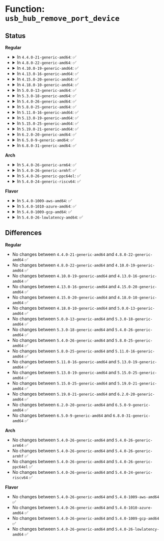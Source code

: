 # Function: <code>usb_hub_remove_port_device</code>

## Status
<b>Regular</b>
<ul>
<li>
<details>
<summary>In <code>4.4.0-21-generic-amd64</code>: ✅</summary>

```c
void usb_hub_remove_port_device(struct usb_hub * hub, int port1)
```

```json
{
  "name": "usb_hub_remove_port_device",
  "collision_type": "Unique Global",
  "inline_type": "No",
  "funcs": [
    {
      "addr": 18446744071585265264,
      "name": "usb_hub_remove_port_device",
      "external": true,
      "loc": "drivers/usb/core/port.c:478",
      "file": "drivers/usb/core/port.c",
      "inline": "seen, unknown",
      "caller_inline": [],
      "caller_func": [
        "drivers/usb/core/hub.c:hub_disconnect"
      ]
    }
  ],
  "symbols": [
    {
      "addr": 18446744071585265264,
      "name": "usb_hub_remove_port_device",
      "section": ".text",
      "bind": "STB_GLOBAL",
      "size": 268
    }
  ]
}
```
</details>
</li>
<li>
<details>
<summary>In <code>4.8.0-22-generic-amd64</code>: ✅</summary>

```c
void usb_hub_remove_port_device(struct usb_hub * hub, int port1)
```

```json
{
  "name": "usb_hub_remove_port_device",
  "collision_type": "Unique Global",
  "inline_type": "No",
  "funcs": [
    {
      "addr": 18446744071585660960,
      "name": "usb_hub_remove_port_device",
      "external": true,
      "loc": "drivers/usb/core/port.c:565",
      "file": "drivers/usb/core/port.c",
      "inline": "seen, unknown",
      "caller_inline": [],
      "caller_func": [
        "drivers/usb/core/hub.c:hub_disconnect"
      ]
    }
  ],
  "symbols": [
    {
      "addr": 18446744071585660960,
      "name": "usb_hub_remove_port_device",
      "section": ".text",
      "bind": "STB_GLOBAL",
      "size": 268
    }
  ]
}
```
</details>
</li>
<li>
<details>
<summary>In <code>4.10.0-19-generic-amd64</code>: ✅</summary>

```c
void usb_hub_remove_port_device(struct usb_hub * hub, int port1)
```

```json
{
  "name": "usb_hub_remove_port_device",
  "collision_type": "Unique Global",
  "inline_type": "No",
  "funcs": [
    {
      "addr": 18446744071585848672,
      "name": "usb_hub_remove_port_device",
      "external": true,
      "loc": "drivers/usb/core/port.c:565",
      "file": "drivers/usb/core/port.c",
      "inline": "seen, unknown",
      "caller_inline": [],
      "caller_func": [
        "drivers/usb/core/hub.c:hub_disconnect"
      ]
    }
  ],
  "symbols": [
    {
      "addr": 18446744071585848672,
      "name": "usb_hub_remove_port_device",
      "section": ".text",
      "bind": "STB_GLOBAL",
      "size": 268
    }
  ]
}
```
</details>
</li>
<li>
<details>
<summary>In <code>4.13.0-16-generic-amd64</code>: ✅</summary>

```c
void usb_hub_remove_port_device(struct usb_hub * hub, int port1)
```

```json
{
  "name": "usb_hub_remove_port_device",
  "collision_type": "Unique Global",
  "inline_type": "No",
  "funcs": [
    {
      "addr": 18446744071585935072,
      "name": "usb_hub_remove_port_device",
      "external": true,
      "loc": "drivers/usb/core/port.c:565",
      "file": "drivers/usb/core/port.c",
      "inline": "seen, unknown",
      "caller_inline": [],
      "caller_func": [
        "drivers/usb/core/hub.c:hub_disconnect"
      ]
    }
  ],
  "symbols": [
    {
      "addr": 18446744071585935072,
      "name": "usb_hub_remove_port_device",
      "section": ".text",
      "bind": "STB_GLOBAL",
      "size": 258
    }
  ]
}
```
</details>
</li>
<li>
<details>
<summary>In <code>4.15.0-20-generic-amd64</code>: ✅</summary>

```c
void usb_hub_remove_port_device(struct usb_hub * hub, int port1)
```

```json
{
  "name": "usb_hub_remove_port_device",
  "collision_type": "Unique Global",
  "inline_type": "No",
  "funcs": [
    {
      "addr": 18446744071586376880,
      "name": "usb_hub_remove_port_device",
      "external": true,
      "loc": "drivers/usb/core/port.c:556",
      "file": "drivers/usb/core/port.c",
      "inline": "seen, unknown",
      "caller_inline": [],
      "caller_func": [
        "drivers/usb/core/hub.c:hub_disconnect"
      ]
    }
  ],
  "symbols": [
    {
      "addr": 18446744071586376880,
      "name": "usb_hub_remove_port_device",
      "section": ".text",
      "bind": "STB_GLOBAL",
      "size": 258
    }
  ]
}
```
</details>
</li>
<li>
<details>
<summary>In <code>4.18.0-10-generic-amd64</code>: ✅</summary>

```c
void usb_hub_remove_port_device(struct usb_hub * hub, int port1)
```

```json
{
  "name": "usb_hub_remove_port_device",
  "collision_type": "Unique Global",
  "inline_type": "No",
  "funcs": [
    {
      "addr": 18446744071586635216,
      "name": "usb_hub_remove_port_device",
      "external": true,
      "loc": "drivers/usb/core/port.c:589",
      "file": "drivers/usb/core/port.c",
      "inline": "seen, unknown",
      "caller_inline": [],
      "caller_func": [
        "drivers/usb/core/hub.c:hub_disconnect"
      ]
    }
  ],
  "symbols": [
    {
      "addr": 18446744071586635216,
      "name": "usb_hub_remove_port_device",
      "section": ".text",
      "bind": "STB_GLOBAL",
      "size": 258
    }
  ]
}
```
</details>
</li>
<li>
<details>
<summary>In <code>5.0.0-13-generic-amd64</code>: ✅</summary>

```c
void usb_hub_remove_port_device(struct usb_hub * hub, int port1)
```

```json
{
  "name": "usb_hub_remove_port_device",
  "collision_type": "Unique Global",
  "inline_type": "No",
  "funcs": [
    {
      "addr": 18446744071586784336,
      "name": "usb_hub_remove_port_device",
      "external": true,
      "loc": "drivers/usb/core/port.c:599",
      "file": "drivers/usb/core/port.c",
      "inline": "seen, unknown",
      "caller_inline": [],
      "caller_func": [
        "drivers/usb/core/hub.c:hub_disconnect"
      ]
    }
  ],
  "symbols": [
    {
      "addr": 18446744071586784336,
      "name": "usb_hub_remove_port_device",
      "section": ".text",
      "bind": "STB_GLOBAL",
      "size": 258
    }
  ]
}
```
</details>
</li>
<li>
<details>
<summary>In <code>5.3.0-18-generic-amd64</code>: ✅</summary>

```c
void usb_hub_remove_port_device(struct usb_hub * hub, int port1)
```

```json
{
  "name": "usb_hub_remove_port_device",
  "collision_type": "Unique Global",
  "inline_type": "No",
  "funcs": [
    {
      "addr": 18446744071587040656,
      "name": "usb_hub_remove_port_device",
      "external": true,
      "loc": "drivers/usb/core/port.c:608",
      "file": "drivers/usb/core/port.c",
      "inline": "seen, unknown",
      "caller_inline": [],
      "caller_func": [
        "drivers/usb/core/hub.c:hub_disconnect"
      ]
    }
  ],
  "symbols": [
    {
      "addr": 18446744071587040656,
      "name": "usb_hub_remove_port_device",
      "section": ".text",
      "bind": "STB_GLOBAL",
      "size": 285
    }
  ]
}
```
</details>
</li>
<li>
<details>
<summary>In <code>5.4.0-26-generic-amd64</code>: ✅</summary>

```c
void usb_hub_remove_port_device(struct usb_hub * hub, int port1)
```

```json
{
  "name": "usb_hub_remove_port_device",
  "collision_type": "Unique Global",
  "inline_type": "No",
  "funcs": [
    {
      "addr": 18446744071587241104,
      "name": "usb_hub_remove_port_device",
      "external": true,
      "loc": "drivers/usb/core/port.c:614",
      "file": "drivers/usb/core/port.c",
      "inline": "seen, unknown",
      "caller_inline": [],
      "caller_func": [
        "drivers/usb/core/hub.c:hub_disconnect"
      ]
    }
  ],
  "symbols": [
    {
      "addr": 18446744071587241104,
      "name": "usb_hub_remove_port_device",
      "section": ".text",
      "bind": "STB_GLOBAL",
      "size": 285
    }
  ]
}
```
</details>
</li>
<li>
<details>
<summary>In <code>5.8.0-25-generic-amd64</code>: ✅</summary>

```c
void usb_hub_remove_port_device(struct usb_hub * hub, int port1)
```

```json
{
  "name": "usb_hub_remove_port_device",
  "collision_type": "Unique Global",
  "inline_type": "No",
  "funcs": [
    {
      "addr": 18446744071588095200,
      "name": "usb_hub_remove_port_device",
      "external": true,
      "loc": "drivers/usb/core/port.c:614",
      "file": "drivers/usb/core/port.c",
      "inline": "seen, unknown",
      "caller_inline": [],
      "caller_func": [
        "drivers/usb/core/hub.c:hub_disconnect"
      ]
    }
  ],
  "symbols": [
    {
      "addr": 18446744071588095200,
      "name": "usb_hub_remove_port_device",
      "section": ".text",
      "bind": "STB_GLOBAL",
      "size": 62
    }
  ]
}
```
</details>
</li>
<li>
<details>
<summary>In <code>5.11.0-16-generic-amd64</code>: ✅</summary>

```c
void usb_hub_remove_port_device(struct usb_hub * hub, int port1)
```

```json
{
  "name": "usb_hub_remove_port_device",
  "collision_type": "Unique Global",
  "inline_type": "No",
  "funcs": [
    {
      "addr": 18446744071588137152,
      "name": "usb_hub_remove_port_device",
      "external": true,
      "loc": "drivers/usb/core/port.c:614",
      "file": "drivers/usb/core/port.c",
      "inline": "seen, unknown",
      "caller_inline": [],
      "caller_func": [
        "drivers/usb/core/hub.c:hub_disconnect"
      ]
    }
  ],
  "symbols": [
    {
      "addr": 18446744071588137152,
      "name": "usb_hub_remove_port_device",
      "section": ".text",
      "bind": "STB_GLOBAL",
      "size": 62
    }
  ]
}
```
</details>
</li>
<li>
<details>
<summary>In <code>5.13.0-19-generic-amd64</code>: ✅</summary>

```c
void usb_hub_remove_port_device(struct usb_hub * hub, int port1)
```

```json
{
  "name": "usb_hub_remove_port_device",
  "collision_type": "Unique Global",
  "inline_type": "No",
  "funcs": [
    {
      "addr": 18446744071588019040,
      "name": "usb_hub_remove_port_device",
      "external": true,
      "loc": "drivers/usb/core/port.c:614",
      "file": "drivers/usb/core/port.c",
      "inline": "seen, unknown",
      "caller_inline": [],
      "caller_func": [
        "drivers/usb/core/hub.c:hub_disconnect"
      ]
    }
  ],
  "symbols": [
    {
      "addr": 18446744071588019040,
      "name": "usb_hub_remove_port_device",
      "section": ".text",
      "bind": "STB_GLOBAL",
      "size": 268
    }
  ]
}
```
</details>
</li>
<li>
<details>
<summary>In <code>5.15.0-25-generic-amd64</code>: ✅</summary>

```c
void usb_hub_remove_port_device(struct usb_hub * hub, int port1)
```

```json
{
  "name": "usb_hub_remove_port_device",
  "collision_type": "Unique Global",
  "inline_type": "No",
  "funcs": [
    {
      "addr": 18446744071588635088,
      "name": "usb_hub_remove_port_device",
      "external": true,
      "loc": "drivers/usb/core/port.c:614",
      "file": "drivers/usb/core/port.c",
      "inline": "seen, unknown",
      "caller_inline": [],
      "caller_func": [
        "drivers/usb/core/hub.c:hub_disconnect"
      ]
    }
  ],
  "symbols": [
    {
      "addr": 18446744071588635088,
      "name": "usb_hub_remove_port_device",
      "section": ".text",
      "bind": "STB_GLOBAL",
      "size": 268
    }
  ]
}
```
</details>
</li>
<li>
<details>
<summary>In <code>5.19.0-21-generic-amd64</code>: ✅</summary>

```c
void usb_hub_remove_port_device(struct usb_hub * hub, int port1)
```

```json
{
  "name": "usb_hub_remove_port_device",
  "collision_type": "Unique Global",
  "inline_type": "No",
  "funcs": [
    {
      "addr": 18446744071590051168,
      "name": "usb_hub_remove_port_device",
      "external": true,
      "loc": "drivers/usb/core/port.c:648",
      "file": "drivers/usb/core/port.c",
      "inline": "seen, unknown",
      "caller_inline": [],
      "caller_func": [
        "drivers/usb/core/hub.c:hub_disconnect"
      ]
    }
  ],
  "symbols": [
    {
      "addr": 18446744071590051168,
      "name": "usb_hub_remove_port_device",
      "section": ".text",
      "bind": "STB_GLOBAL",
      "size": 302
    }
  ]
}
```
</details>
</li>
<li>
<details>
<summary>In <code>6.2.0-20-generic-amd64</code>: ✅</summary>

```c
void usb_hub_remove_port_device(struct usb_hub * hub, int port1)
```

```json
{
  "name": "usb_hub_remove_port_device",
  "collision_type": "Unique Global",
  "inline_type": "No",
  "funcs": [
    {
      "addr": 18446744071591656880,
      "name": "usb_hub_remove_port_device",
      "external": true,
      "loc": "drivers/usb/core/port.c:759",
      "file": "drivers/usb/core/port.c",
      "inline": "seen, unknown",
      "caller_inline": [],
      "caller_func": [
        "drivers/usb/core/hub.c:hub_disconnect"
      ]
    }
  ],
  "symbols": [
    {
      "addr": 18446744071591656880,
      "name": "usb_hub_remove_port_device",
      "section": ".text",
      "bind": "STB_GLOBAL",
      "size": 302
    }
  ]
}
```
</details>
</li>
<li>
<details>
<summary>In <code>6.5.0-9-generic-amd64</code>: ✅</summary>

```c
void usb_hub_remove_port_device(struct usb_hub * hub, int port1)
```

```json
{
  "name": "usb_hub_remove_port_device",
  "collision_type": "Unique Global",
  "inline_type": "No",
  "funcs": [
    {
      "addr": 18446744071592079712,
      "name": "usb_hub_remove_port_device",
      "external": true,
      "loc": "drivers/usb/core/port.c:782",
      "file": "drivers/usb/core/port.c",
      "inline": "seen, unknown",
      "caller_inline": [],
      "caller_func": [
        "drivers/usb/core/hub.c:hub_disconnect"
      ]
    }
  ],
  "symbols": [
    {
      "addr": 18446744071592079712,
      "name": "usb_hub_remove_port_device",
      "section": ".text",
      "bind": "STB_GLOBAL",
      "size": 316
    }
  ]
}
```
</details>
</li>
<li>
<details>
<summary>In <code>6.8.0-31-generic-amd64</code>: ✅</summary>

```c
void usb_hub_remove_port_device(struct usb_hub * hub, int port1)
```

```json
{
  "name": "usb_hub_remove_port_device",
  "collision_type": "Unique Global",
  "inline_type": "No",
  "funcs": [
    {
      "addr": 18446744071592820144,
      "name": "usb_hub_remove_port_device",
      "external": true,
      "loc": "drivers/usb/core/port.c:797",
      "file": "drivers/usb/core/port.c",
      "inline": "seen, unknown",
      "caller_inline": [],
      "caller_func": [
        "drivers/usb/core/hub.c:hub_disconnect"
      ]
    }
  ],
  "symbols": [
    {
      "addr": 18446744071592820144,
      "name": "usb_hub_remove_port_device",
      "section": ".text",
      "bind": "STB_GLOBAL",
      "size": 316
    }
  ]
}
```
</details>
</li>
</ul>
<b>Arch</b>
<ul>
<li>
<details>
<summary>In <code>5.4.0-26-generic-arm64</code>: ✅</summary>

```c
void usb_hub_remove_port_device(struct usb_hub * hub, int port1)
```

```json
{
  "name": "usb_hub_remove_port_device",
  "collision_type": "Unique Global",
  "inline_type": "No",
  "funcs": [
    {
      "addr": 18446603336500338944,
      "name": "usb_hub_remove_port_device",
      "external": true,
      "loc": "drivers/usb/core/port.c:614",
      "file": "drivers/usb/core/port.c",
      "inline": "seen, unknown",
      "caller_inline": [],
      "caller_func": [
        "drivers/usb/core/hub.c:hub_disconnect"
      ]
    }
  ],
  "symbols": [
    {
      "addr": 18446603336500338944,
      "name": "usb_hub_remove_port_device",
      "section": ".text",
      "bind": "STB_GLOBAL",
      "size": 272
    }
  ]
}
```
</details>
</li>
<li>
<details>
<summary>In <code>5.4.0-26-generic-armhf</code>: ✅</summary>

```c
void usb_hub_remove_port_device(struct usb_hub * hub, int port1)
```

```json
{
  "name": "usb_hub_remove_port_device",
  "collision_type": "Unique Global",
  "inline_type": "No",
  "funcs": [
    {
      "addr": 3232798208,
      "name": "usb_hub_remove_port_device",
      "external": true,
      "loc": "drivers/usb/core/port.c:614",
      "file": "drivers/usb/core/port.c",
      "inline": "seen, unknown",
      "caller_inline": [],
      "caller_func": [
        "drivers/usb/core/hub.c:hub_disconnect"
      ]
    }
  ],
  "symbols": [
    {
      "addr": 3232798208,
      "name": "usb_hub_remove_port_device",
      "section": ".text",
      "bind": "STB_GLOBAL",
      "size": 248
    }
  ]
}
```
</details>
</li>
<li>
<details>
<summary>In <code>5.4.0-26-generic-ppc64el</code>: ✅</summary>

```c
void usb_hub_remove_port_device(struct usb_hub * hub, int port1)
```

```json
{
  "name": "usb_hub_remove_port_device",
  "collision_type": "Unique Global",
  "inline_type": "No",
  "funcs": [
    {
      "addr": 13835058055293649504,
      "name": "usb_hub_remove_port_device",
      "external": true,
      "loc": "drivers/usb/core/port.c:614",
      "file": "drivers/usb/core/port.c",
      "inline": "seen, unknown",
      "caller_inline": [],
      "caller_func": [
        "drivers/usb/core/hub.c:hub_disconnect"
      ]
    }
  ],
  "symbols": [
    {
      "addr": 13835058055293649504,
      "name": "usb_hub_remove_port_device",
      "section": ".text",
      "bind": "STB_GLOBAL",
      "size": 376
    }
  ]
}
```
</details>
</li>
<li>
<details>
<summary>In <code>5.4.0-24-generic-riscv64</code>: ✅</summary>

```c
void usb_hub_remove_port_device(struct usb_hub * hub, int port1)
```

```json
{
  "name": "usb_hub_remove_port_device",
  "collision_type": "Unique Global",
  "inline_type": "No",
  "funcs": [
    {
      "addr": 18446743936277231118,
      "name": "usb_hub_remove_port_device",
      "external": true,
      "loc": "drivers/usb/core/port.c:614",
      "file": "drivers/usb/core/port.c",
      "inline": "seen, unknown",
      "caller_inline": [],
      "caller_func": [
        "drivers/usb/core/hub.c:hub_disconnect"
      ]
    }
  ],
  "symbols": [
    {
      "addr": 18446743936277231118,
      "name": "usb_hub_remove_port_device",
      "section": ".text",
      "bind": "STB_GLOBAL",
      "size": 236
    }
  ]
}
```
</details>
</li>
</ul>
<b>Flavor</b>
<ul>
<li>
<details>
<summary>In <code>5.4.0-1009-aws-amd64</code>: ✅</summary>

```c
void usb_hub_remove_port_device(struct usb_hub * hub, int port1)
```

```json
{
  "name": "usb_hub_remove_port_device",
  "collision_type": "Unique Global",
  "inline_type": "No",
  "funcs": [
    {
      "addr": 18446744071586947184,
      "name": "usb_hub_remove_port_device",
      "external": true,
      "loc": "drivers/usb/core/port.c:614",
      "file": "drivers/usb/core/port.c",
      "inline": "seen, unknown",
      "caller_inline": [],
      "caller_func": [
        "drivers/usb/core/hub.c:hub_disconnect"
      ]
    }
  ],
  "symbols": [
    {
      "addr": 18446744071586947184,
      "name": "usb_hub_remove_port_device",
      "section": ".text",
      "bind": "STB_GLOBAL",
      "size": 285
    }
  ]
}
```
</details>
</li>
<li>
<details>
<summary>In <code>5.4.0-1010-azure-amd64</code>: ✅</summary>

```c
void usb_hub_remove_port_device(struct usb_hub * hub, int port1)
```

```json
{
  "name": "usb_hub_remove_port_device",
  "collision_type": "Unique Global",
  "inline_type": "No",
  "funcs": [
    {
      "addr": 18446744071586888352,
      "name": "usb_hub_remove_port_device",
      "external": true,
      "loc": "drivers/usb/core/port.c:614",
      "file": "drivers/usb/core/port.c",
      "inline": "seen, unknown",
      "caller_inline": [],
      "caller_func": [
        "drivers/usb/core/hub.c:hub_disconnect"
      ]
    }
  ],
  "symbols": [
    {
      "addr": 18446744071586888352,
      "name": "usb_hub_remove_port_device",
      "section": ".text",
      "bind": "STB_GLOBAL",
      "size": 285
    }
  ]
}
```
</details>
</li>
<li>
<details>
<summary>In <code>5.4.0-1009-gcp-amd64</code>: ✅</summary>

```c
void usb_hub_remove_port_device(struct usb_hub * hub, int port1)
```

```json
{
  "name": "usb_hub_remove_port_device",
  "collision_type": "Unique Global",
  "inline_type": "No",
  "funcs": [
    {
      "addr": 18446744071587195664,
      "name": "usb_hub_remove_port_device",
      "external": true,
      "loc": "drivers/usb/core/port.c:614",
      "file": "drivers/usb/core/port.c",
      "inline": "seen, unknown",
      "caller_inline": [],
      "caller_func": [
        "drivers/usb/core/hub.c:hub_disconnect"
      ]
    }
  ],
  "symbols": [
    {
      "addr": 18446744071587195664,
      "name": "usb_hub_remove_port_device",
      "section": ".text",
      "bind": "STB_GLOBAL",
      "size": 285
    }
  ]
}
```
</details>
</li>
<li>
<details>
<summary>In <code>5.4.0-26-lowlatency-amd64</code>: ✅</summary>

```c
void usb_hub_remove_port_device(struct usb_hub * hub, int port1)
```

```json
{
  "name": "usb_hub_remove_port_device",
  "collision_type": "Unique Global",
  "inline_type": "No",
  "funcs": [
    {
      "addr": 18446744071587302736,
      "name": "usb_hub_remove_port_device",
      "external": true,
      "loc": "drivers/usb/core/port.c:614",
      "file": "drivers/usb/core/port.c",
      "inline": "seen, unknown",
      "caller_inline": [],
      "caller_func": [
        "drivers/usb/core/hub.c:hub_disconnect"
      ]
    }
  ],
  "symbols": [
    {
      "addr": 18446744071587302736,
      "name": "usb_hub_remove_port_device",
      "section": ".text",
      "bind": "STB_GLOBAL",
      "size": 285
    }
  ]
}
```
</details>
</li>
</ul>

## Differences
<b>Regular</b>
<ul>
<li>
No changes between <code>4.4.0-21-generic-amd64</code> and <code>4.8.0-22-generic-amd64</code> ✅
</li>
<li>
No changes between <code>4.8.0-22-generic-amd64</code> and <code>4.10.0-19-generic-amd64</code> ✅
</li>
<li>
No changes between <code>4.10.0-19-generic-amd64</code> and <code>4.13.0-16-generic-amd64</code> ✅
</li>
<li>
No changes between <code>4.13.0-16-generic-amd64</code> and <code>4.15.0-20-generic-amd64</code> ✅
</li>
<li>
No changes between <code>4.15.0-20-generic-amd64</code> and <code>4.18.0-10-generic-amd64</code> ✅
</li>
<li>
No changes between <code>4.18.0-10-generic-amd64</code> and <code>5.0.0-13-generic-amd64</code> ✅
</li>
<li>
No changes between <code>5.0.0-13-generic-amd64</code> and <code>5.3.0-18-generic-amd64</code> ✅
</li>
<li>
No changes between <code>5.3.0-18-generic-amd64</code> and <code>5.4.0-26-generic-amd64</code> ✅
</li>
<li>
No changes between <code>5.4.0-26-generic-amd64</code> and <code>5.8.0-25-generic-amd64</code> ✅
</li>
<li>
No changes between <code>5.8.0-25-generic-amd64</code> and <code>5.11.0-16-generic-amd64</code> ✅
</li>
<li>
No changes between <code>5.11.0-16-generic-amd64</code> and <code>5.13.0-19-generic-amd64</code> ✅
</li>
<li>
No changes between <code>5.13.0-19-generic-amd64</code> and <code>5.15.0-25-generic-amd64</code> ✅
</li>
<li>
No changes between <code>5.15.0-25-generic-amd64</code> and <code>5.19.0-21-generic-amd64</code> ✅
</li>
<li>
No changes between <code>5.19.0-21-generic-amd64</code> and <code>6.2.0-20-generic-amd64</code> ✅
</li>
<li>
No changes between <code>6.2.0-20-generic-amd64</code> and <code>6.5.0-9-generic-amd64</code> ✅
</li>
<li>
No changes between <code>6.5.0-9-generic-amd64</code> and <code>6.8.0-31-generic-amd64</code> ✅
</li>
</ul>
<b>Arch</b>
<ul>
<li>
No changes between <code>5.4.0-26-generic-amd64</code> and <code>5.4.0-26-generic-arm64</code> ✅
</li>
<li>
No changes between <code>5.4.0-26-generic-amd64</code> and <code>5.4.0-26-generic-armhf</code> ✅
</li>
<li>
No changes between <code>5.4.0-26-generic-amd64</code> and <code>5.4.0-26-generic-ppc64el</code> ✅
</li>
<li>
No changes between <code>5.4.0-26-generic-amd64</code> and <code>5.4.0-24-generic-riscv64</code> ✅
</li>
</ul>
<b>Flavor</b>
<ul>
<li>
No changes between <code>5.4.0-26-generic-amd64</code> and <code>5.4.0-1009-aws-amd64</code> ✅
</li>
<li>
No changes between <code>5.4.0-26-generic-amd64</code> and <code>5.4.0-1010-azure-amd64</code> ✅
</li>
<li>
No changes between <code>5.4.0-26-generic-amd64</code> and <code>5.4.0-1009-gcp-amd64</code> ✅
</li>
<li>
No changes between <code>5.4.0-26-generic-amd64</code> and <code>5.4.0-26-lowlatency-amd64</code> ✅
</li>
</ul>
